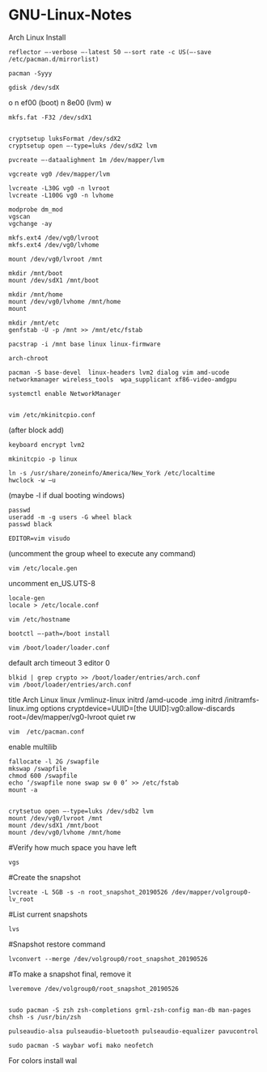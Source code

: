 # GNU-Linux-Notes
Arch Linux Install

	reflector —-verbose —-latest 50 —-sort rate -c US(—-save /etc/pacman.d/mirrorlist) 
	
	pacman -Syyy

	gdisk /dev/sdX
	
o
n ef00 (boot)
n 8e00 (lvm)
w
	
	mkfs.fat -F32 /dev/sdX1


	cryptsetup luksFormat /dev/sdX2
	cryptsetup open —-type=luks /dev/sdX2 lvm

	pvcreate —-dataalighment 1m /dev/mapper/lvm

	vgcreate vg0 /dev/mapper/lvm

	lvcreate -L30G vg0 -n lvroot
	lvcreate -L100G vg0 -n lvhome

	modprobe dm_mod
	vgscan
	vgchange -ay

	mkfs.ext4 /dev/vg0/lvroot
	mkfs.ext4 /dev/vg0/lvhome

	mount /dev/vg0/lvroot /mnt

	mkdir /mnt/boot
	mount /dev/sdX1 /mnt/boot

	mkdir /mnt/home
	mount /dev/vg0/lvhome /mnt/home
	mount

	mkdir /mnt/etc
	genfstab -U -p /mnt >> /mnt/etc/fstab

	pacstrap -i /mnt base linux linux-firmware

	arch-chroot

	pacman -S base-devel  linux-headers lvm2 dialog vim amd-ucode networkmanager wireless_tools  wpa_supplicant xf86-video-amdgpu	
	
	systemctl enable NetworkManager


	vim /etc/mkinitcpio.conf
(after block add) 
	
	keyboard encrypt lvm2
	
	mkinitcpio -p linux

	ln -s /usr/share/zoneinfo/America/New_York /etc/localtime
	hwclock -w —u 
(maybe -l if dual booting windows)

	passwd
	useradd -m -g users -G wheel black
	passwd black

	EDITOR=vim visudo
(uncomment the group wheel to execute any command)	
	
	vim /etc/locale.gen
uncomment en_US.UTS-8

	locale-gen
	locale > /etc/locale.conf

	vim /etc/hostname

	bootctl —-path=/boot install

	vim /boot/loader/loader.conf
default arch
timeout 3
editor 0

	blkid | grep crypto >> /boot/loader/entries/arch.conf
	vim /boot/loader/entries/arch.conf
title Arch Linux
linux /vmlinuz-linux
initrd /amd-ucode	.img
initrd /initramfs-linux.img
options cryptdevice=UUID=[the UUID]:vg0:allow-discards root=/dev/mapper/vg0-lvroot quiet rw

	vim  /etc/pacman.conf 

enable multilib 

	fallocate -l 2G /swapfile
	mkswap /swapfile
	chmod 600 /swapfile
	echo ‘/swapfile none swap sw 0 0’ >> /etc/fstab
	mount -a


	crytsetuo open —-type=luks /dev/sdb2 lvm
	mount /dev/vg0/lvroot /mnt
	mount /dev/sdX1 /mnt/boot
	mount /dev/vg0/lvhome /mnt/home

#Verify how much space you have left

	vgs

#Create the snapshot
	
	lvcreate -L 5GB -s -n root_snapshot_20190526 /dev/mapper/volgroup0-lv_root

#List current snapshots
 	
	lvs

#Snapshot restore command
	
	lvconvert --merge /dev/volgroup0/root_snapshot_20190526

#To make a snapshot final, remove it
	
	lveremove /dev/volgroup0/root_snapshot_20190526


	sudo pacman -S zsh zsh-completions grml-zsh-config man-db man-pages
	chsh -s /usr/bin/zsh

	pulseaudio-alsa pulseaudio-bluetooth pulseaudio-equalizer pavucontrol
   
	sudo pacman -S waybar wofi mako neofetch 
	
For colors install
	wal




